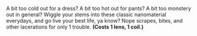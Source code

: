 A bit too cold out for a dress? A bit too hot out for pants? A bit too monstery out in general? Wiggle your stems into these classic nanomaterial everydays, and go live your best life, ya know? Nope scrapes, bites, and other lacerations for only 1 trouble. **(Costs 1 lens, 1 coil.)**